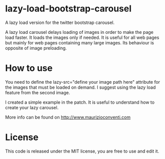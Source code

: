 lazy-load-bootstrap-carousel
============================

A lazy load version for the twitter bootstrap carousel.

A lazy load carousel delays loading of images in order to make the page load faster. 
It loads the images only if needed. It is useful for all web pages but mainly for web pages containing many large images.
Its behaviour is opposite of image preloading.

How to use
============================

You need to define the lazy-src="define your image path here" attribute for the images that must be loaded on demand.
I suggest using the lazy load feature from the second image. 

I created a simple example in the patch. It is useful to understand how to create your lazy carousel.

More info can be found on http://www.maurizioconventi.com

License
============================
This code is released under the MIT license, you are free to use and edit it.
